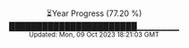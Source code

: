 <p align="center">
⏳Year Progress (77.20 %) <br>
███████████████████████▁▁▁▁▁▁▁ <br>
<sub>Updated: Mon, 09 Oct 2023 18:21:03 GMT</sub>
</p>

